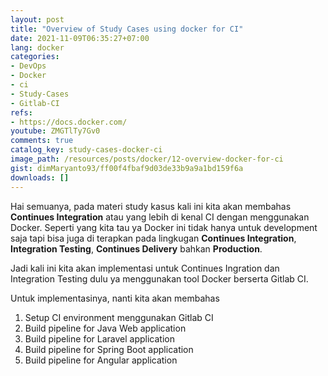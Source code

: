 ```yaml
---
layout: post
title: "Overview of Study Cases using docker for CI"
date: 2021-11-09T06:35:27+07:00
lang: docker
categories:
- DevOps
- Docker
- ci
- Study-Cases
- Gitlab-CI
refs: 
- https://docs.docker.com/
youtube: ZMGTlTy7Gv0
comments: true
catalog_key: study-cases-docker-ci
image_path: /resources/posts/docker/12-overview-docker-for-ci
gist: dimMaryanto93/ff00f4fbaf9d03de33b9a9a1bd159f6a
downloads: []
---
```


Hai semuanya, pada materi study kasus kali ini kita akan membahas **Continues Integration** atau yang lebih di kenal CI dengan menggunakan Docker. Seperti yang kita tau ya Docker ini tidak hanya untuk development saja tapi bisa juga di terapkan pada lingkugan **Continues Integration**, **Integration Testing**, **Continues Delivery** bahkan **Production**. 

Jadi kali ini kita akan implementasi untuk Continues Ingration dan Integration Testing dulu ya menggunakan tool Docker berserta Gitlab CI.

Untuk implementasinya, nanti kita akan membahas

1. Setup CI environment menggunakan Gitlab CI
2. Build pipeline for Java Web application
3. Build pipeline for Laravel application
4. Build pipeline for Spring Boot application
5. Build pipeline for Angular application
